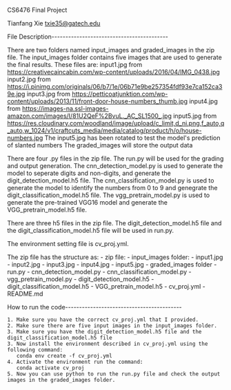 CS6476 Final Project

Tianfang Xie
txie35@gatech.edu

File Description------------------------------------------

There are two folders named input_images and graded_images in the zip file.
	The input_images folder contains five images that are used to generate the final results.
		These files are:
		input1.jpg from https://creativecaincabin.com/wp-content/uploads/2016/04/IMG_0438.jpg
		input2.jpg from https://i.pinimg.com/originals/06/b7/1e/06b71e9be257354fdf93e7ca152ca39e.jpg
		input3.jpg from https://petticoatjunktion.com/wp-content/uploads/2013/11/front-door-house-numbers_thumb.jpg
		input4.jpg from https://images-na.ssl-images-amazon.com/images/I/81U2QeF%2BvuL._AC_SL1500_.jpg
		input5.jpg from https://res.cloudinary.com/woodland/image/upload/c_limit,d_ni.png,f_auto,q_auto,w_1024/v1/craftcuts_media/media/catalog/product/h/o/house-numbers.jpg
		The input5.jpg has been rotated to test the model's prediction of slanted numbers
	The graded_images will store the output data
	
There are four .py files in the zip file.
	The run.py will be used for the grading and output generation.
	The cnn_detection_model.py is used to generate the model to seperate digits and non-digits, and generate the digit_detection_model.h5 file.
	The cnn_classification_model.py is used to generate the model to identify the numbers from 0 to 9 and genegrate the digit_classification_model.h5 file.
	The vgg_pretrain_model.py is used to generate the pre-trained VGG16 model and generate the VGG_pretrain_model.h5 file.
	
There are three h5 files in the zip file.
	The digit_detection_model.h5 file and the digit_classification_model.h5 file will be used in run.py.

The environment setting file is cv_proj.yml.

The zip file has the structure as:
	- zip file:
		- input_images folder:
			- input1.jpg
			- input2.jpg
			- input3.jpg
			- input4.jpg
			- input5.jpg
		- graded_images folder
		- run.py
		- cnn_detection_model.py
		- cnn_classification_model.py
		- vgg_pretrain_model.py
		- digit_detection_model.h5
		- digit_classification_model.h5
		- VGG_pretrain_model.h5
		- cv_proj.yml
		- README.md

How to run the code------------------------------------------

	1. Make sure you have the correct cv_proj.yml that I provided.
	2. Make sure there are five input images in the input_images folder.
	3. Make sure you have the digit_detection_model.h5 file and the digit_classification_model.h5 file
	3. Now install the environment described in cv_proj.yml using the following command:
	   conda env create -f cv_proj.yml
	4. Activate the environment run the command:
	   conda activate cv_proj
	5. Now you can use python to run the run.py file and check the output images in the graded_images folder.